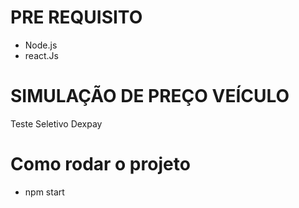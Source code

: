 # PRE REQUISITO
- Node.js
- react.Js

# SIMULAÇÃO DE PREÇO VEÍCULO
 Teste Seletivo Dexpay

# Como rodar o projeto
- npm start

